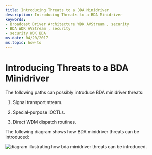 ```yaml
---
title: Introducing Threats to a BDA Minidriver
description: Introducing Threats to a BDA Minidriver
keywords:
- Broadcast Driver Architecture WDK AVStream , security
- BDA WDK AVStream , security
- security WDK BDA
ms.date: 04/20/2017
ms.topic: how-to
---
```


# Introducing Threats to a BDA Minidriver





The following paths can possibly introduce BDA minidriver threats:

1.  Signal transport stream.

2.  Special-purpose IOCTLs.

3.  Direct WDM dispatch routines.

The following diagram shows how BDA minidriver threats can be introduced:

![diagram illustrating how bda minidriver threats can be introduced.](images/bdathret.png)

 

 




